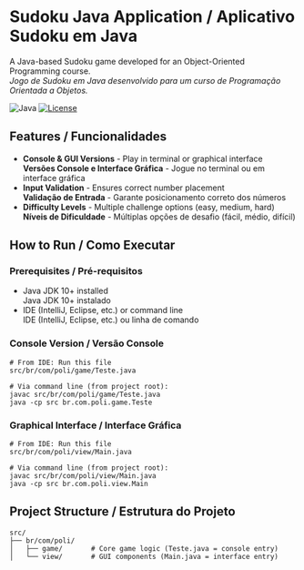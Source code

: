 
# Sudoku Java Application / Aplicativo Sudoku em Java

A Java-based Sudoku game developed for an Object-Oriented Programming course.  
_Jogo de Sudoku em Java desenvolvido para um curso de Programação Orientada a Objetos._

![Java](https://img.shields.io/badge/Java-10%2B-blue?logo=java) 
[![License](https://img.shields.io/badge/License-MIT-green.svg)](LICENSE)

## Features / Funcionalidades
- **Console & GUI Versions** - Play in terminal or graphical interface  
  **Versões Console e Interface Gráfica** - Jogue no terminal ou em interface gráfica
- **Input Validation** - Ensures correct number placement  
  **Validação de Entrada** - Garante posicionamento correto dos números
- **Difficulty Levels** - Multiple challenge options (easy, medium, hard)  
  **Níveis de Dificuldade** - Múltiplas opções de desafio (fácil, médio, difícil)

## How to Run / Como Executar

### Prerequisites / Pré-requisitos
- Java JDK 10+ installed  
  Java JDK 10+ instalado
- IDE (IntelliJ, Eclipse, etc.) or command line  
  IDE (IntelliJ, Eclipse, etc.) ou linha de comando

### Console Version / Versão Console
```shell
# From IDE: Run this file
src/br/com/poli/game/Teste.java

# Via command line (from project root):
javac src/br/com/poli/game/Teste.java
java -cp src br.com.poli.game.Teste
```

### Graphical Interface / Interface Gráfica
```shell
# From IDE: Run this file
src/br/com/poli/view/Main.java

# Via command line (from project root):
javac src/br/com/poli/view/Main.java
java -cp src br.com.poli.view.Main
```

## Project Structure / Estrutura do Projeto
```shell
src/
├── br/com/poli/
│   ├── game/       # Core game logic (Teste.java = console entry)
│   └── view/       # GUI components (Main.java = interface entry)
```
